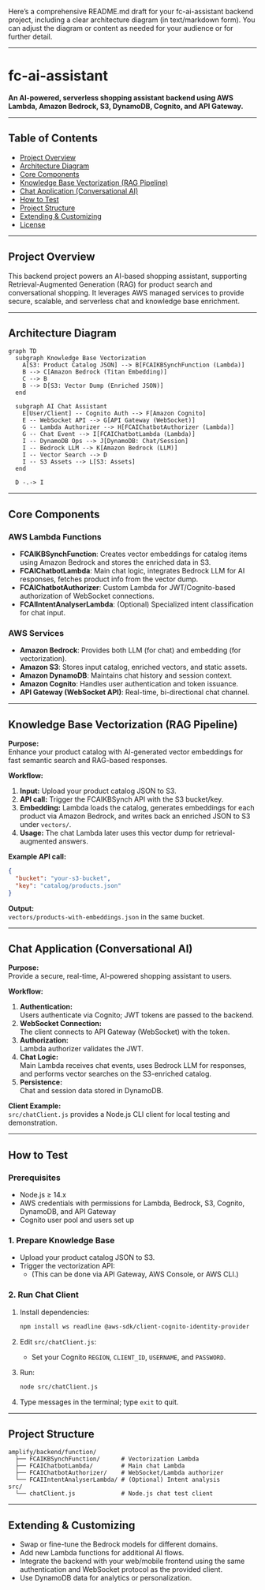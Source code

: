 Here’s a comprehensive README.md draft for your fc-ai-assistant backend project, including a clear architecture diagram (in text/markdown form). You can adjust the diagram or content as needed for your audience or for further detail.

---

# fc-ai-assistant

**An AI-powered, serverless shopping assistant backend using AWS Lambda, Amazon Bedrock, S3, DynamoDB, Cognito, and API Gateway.**

---

## Table of Contents

- [Project Overview](#project-overview)
- [Architecture Diagram](#architecture-diagram)
- [Core Components](#core-components)
- [Knowledge Base Vectorization (RAG Pipeline)](#knowledge-base-vectorization-rag-pipeline)
- [Chat Application (Conversational AI)](#chat-application-conversational-ai)
- [How to Test](#how-to-test)
- [Project Structure](#project-structure)
- [Extending & Customizing](#extending--customizing)
- [License](#license)

---

## Project Overview

This backend project powers an AI-based shopping assistant, supporting Retrieval-Augmented Generation (RAG) for product search and conversational shopping. It leverages AWS managed services to provide secure, scalable, and serverless chat and knowledge base enrichment.

---

## Architecture Diagram

```mermaid
graph TD
  subgraph Knowledge Base Vectorization
    A[S3: Product Catalog JSON] --> B[FCAIKBSynchFunction (Lambda)]
    B --> C[Amazon Bedrock (Titan Embedding)]
    C --> B
    B --> D[S3: Vector Dump (Enriched JSON)]
  end

  subgraph AI Chat Assistant
    E[User/Client] -- Cognito Auth --> F[Amazon Cognito]
    E -- WebSocket API --> G[API Gateway (WebSocket)]
    G -- Lambda Authorizer --> H[FCAIChatbotAuthorizer (Lambda)]
    G -- Chat Event --> I[FCAIChatbotLambda (Lambda)]
    I -- DynamoDB Ops --> J[DynamoDB: Chat/Session]
    I -- Bedrock LLM --> K[Amazon Bedrock (LLM)]
    I -- Vector Search --> D
    I -- S3 Assets --> L[S3: Assets]
  end

  D -.-> I
```

---

## Core Components

### AWS Lambda Functions

- **FCAIKBSynchFunction**: Creates vector embeddings for catalog items using Amazon Bedrock and stores the enriched data in S3.
- **FCAIChatbotLambda**: Main chat logic, integrates Bedrock LLM for AI responses, fetches product info from the vector dump.
- **FCAIChatbotAuthorizer**: Custom Lambda for JWT/Cognito-based authorization of WebSocket connections.
- **FCAIIntentAnalyserLambda**: (Optional) Specialized intent classification for chat input.

### AWS Services

- **Amazon Bedrock**: Provides both LLM (for chat) and embedding (for vectorization).
- **Amazon S3**: Stores input catalog, enriched vectors, and static assets.
- **Amazon DynamoDB**: Maintains chat history and session context.
- **Amazon Cognito**: Handles user authentication and token issuance.
- **API Gateway (WebSocket API)**: Real-time, bi-directional chat channel.

---

## Knowledge Base Vectorization (RAG Pipeline)

**Purpose:**  
Enhance your product catalog with AI-generated vector embeddings for fast semantic search and RAG-based responses.

**Workflow:**

1. **Input:** Upload your product catalog JSON to S3.
2. **API call:** Trigger the FCAIKBSynch API with the S3 bucket/key.
3. **Embedding:** Lambda loads the catalog, generates embeddings for each product via Amazon Bedrock, and writes back an enriched JSON to S3 under `vectors/`.
4. **Usage:** The chat Lambda later uses this vector dump for retrieval-augmented answers.

**Example API call:**
```json
{
  "bucket": "your-s3-bucket",
  "key": "catalog/products.json"
}
```

**Output:**  
`vectors/products-with-embeddings.json` in the same bucket.

---

## Chat Application (Conversational AI)

**Purpose:**  
Provide a secure, real-time, AI-powered shopping assistant to users.

**Workflow:**

1. **Authentication:**  
   Users authenticate via Cognito; JWT tokens are passed to the backend.
2. **WebSocket Connection:**  
   The client connects to API Gateway (WebSocket) with the token.
3. **Authorization:**  
   Lambda authorizer validates the JWT.
4. **Chat Logic:**  
   Main Lambda receives chat events, uses Bedrock LLM for responses, and performs vector searches on the S3-enriched catalog.
5. **Persistence:**  
   Chat and session data stored in DynamoDB.

**Client Example:**  
`src/chatClient.js` provides a Node.js CLI client for local testing and demonstration.

---

## How to Test

### Prerequisites

- Node.js ≥ 14.x
- AWS credentials with permissions for Lambda, Bedrock, S3, Cognito, DynamoDB, and API Gateway
- Cognito user pool and users set up

### 1. Prepare Knowledge Base

- Upload your product catalog JSON to S3.
- Trigger the vectorization API:
  - (This can be done via API Gateway, AWS Console, or AWS CLI.)

### 2. Run Chat Client

1. Install dependencies:
   ```bash
   npm install ws readline @aws-sdk/client-cognito-identity-provider
   ```
2. Edit `src/chatClient.js`:
   - Set your Cognito `REGION`, `CLIENT_ID`, `USERNAME`, and `PASSWORD`.

3. Run:
   ```bash
   node src/chatClient.js
   ```

4. Type messages in the terminal; type `exit` to quit.

---

## Project Structure

```
amplify/backend/function/
  ├── FCAIKBSynchFunction/      # Vectorization Lambda
  ├── FCAIChatbotLambda/        # Main chat Lambda
  ├── FCAIChatbotAuthorizer/    # WebSocket/Lambda authorizer
  └── FCAIIntentAnalyserLambda/ # (Optional) Intent analysis
src/
  └── chatClient.js             # Node.js chat test client
```

---

## Extending & Customizing

- Swap or fine-tune the Bedrock models for different domains.
- Add new Lambda functions for additional AI flows.
- Integrate the backend with your web/mobile frontend using the same authentication and WebSocket protocol as the provided client.
- Use DynamoDB data for analytics or personalization.

